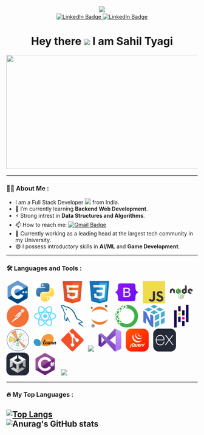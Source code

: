 <div class = "header" align = "center">
  <img src = "https://media.giphy.com/media/v1.Y2lkPTc5MGI3NjExczVqcTF0ZHRqcnlvMWtsanh5OGJ1dTkxeDBhdzR6YzQ2aDNobjFrZiZlcD12MV9naWZzX3NlYXJjaCZjdD1n/bGgsc5mWoryfgKBx1u/giphy.gif" width = 200>
</div>

<div id = "badges" align = "center">
  <a href = "https://www.linkedin.com/in/sahil-tyagi-b4a02325a/">
    <img src = "https://img.shields.io/badge/LinkedIn-blue?logo=linkedin&logoColor=white&style=for-the-badge" alt = "LinkedIn Badge">
  </a>
  <a href = "https://www.instagram.com/sahil.tyagii/">
    <img src = "https://img.shields.io/badge/Instagram-purple?logo=instagram&logoColor=white&style=for-the-badge" alt = "LinkedIn Badge">
  </a>
</div>
<!---
<div class = "views" align = "center">
  <img src="https://komarev.com/ghpvc/?username=SahilTyagii&style=flat-square&color=blue" alt=""/>
</div>
--->
<h1 align = "center">
  Hey there
  <img src="https://media.giphy.com/media/hvRJCLFzcasrR4ia7z/giphy.gif" width="30px"/>
  I am Sahil Tyagi
</h1>

<div align="center">
  <img src="https://media.giphy.com/media/dWesBcTLavkZuG35MI/giphy.gif" width="600" height="300"/>
</div>

---

### 👨‍💻 About Me :
- I am a Full Stack Developer <img src="https://media.giphy.com/media/WUlplcMpOCEmTGBtBW/giphy.gif" width="30"> from India.
- 🌱 I’m currently learning **Backend Web Development**.
- ⚡ Strong intrest in **Data Structures and Algorithms**.
- 📫 How to reach me: <a href = "mailto:tyagi28sahil@gmail.com"><img src = "https://img.shields.io/badge/Gmail-red?logo=gmail&logoColor=white&style=for-the-badge" alt = "Gmail Badge" width = "60px"></a>
- 💙 Currently working as a leading head at the largest tech community in my University.
- 😄 I possess introductory skills in **AI/ML** and **Game Development**.
---
### 🛠️ Languages and Tools :
<div aligh="centercenter">
  <img src = "https://github.com/devicons/devicon/blob/master/icons/cplusplus/cplusplus-original.svg" width = "60"> &nbsp;
  <img src = "https://github.com/devicons/devicon/blob/master/icons/python/python-original.svg" width = "60"> &nbsp;
  <img src = "https://github.com/devicons/devicon/blob/master/icons/html5/html5-original.svg" width = "60"> &nbsp;
  <img src = "https://github.com/devicons/devicon/blob/master/icons/css3/css3-original.svg" width = "60"> &nbsp;
  <img src = "https://github.com/devicons/devicon/blob/master/icons/bootstrap/bootstrap-original.svg" width = "60"> &nbsp;
  <img src = "https://github.com/devicons/devicon/blob/master/icons/javascript/javascript-original.svg" width = "60"> &nbsp;
  <img src = "https://github.com/devicons/devicon/blob/master/icons/nodejs/nodejs-original-wordmark.svg" width = "60"> &nbsp;
  <img src = "https://github.com/devicons/devicon/blob/master/icons/postman/postman-original.svg" width = "60"> &nbsp;
  <img src = "https://github.com/devicons/devicon/blob/master/icons/react/react-original.svg" width = "60"> &nbsp;
  <img src = "https://github.com/devicons/devicon/blob/master/icons/mysql/mysql-original.svg" width = "60"> &nbsp;
  <img src = "https://github.com/devicons/devicon/blob/master/icons/jupyter/jupyter-original.svg" width = "60"> &nbsp;
  <img src = "https://github.com/devicons/devicon/blob/master/icons/anaconda/anaconda-original.svg" width = "60"> &nbsp;
  <img src = "https://github.com/devicons/devicon/blob/master/icons/numpy/numpy-original.svg" width = "60"> &nbsp;
  <img src = "https://github.com/devicons/devicon/blob/master/icons/pandas/pandas-original.svg" width = "60"> &nbsp;
  <img src = "https://github.com/devicons/devicon/blob/master/icons/matplotlib/matplotlib-original.svg" width = "60"> &nbsp;
  <img src = "https://github.com/devicons/devicon/blob/master/icons/scikitlearn/scikitlearn-original.svg" width = "60"> &nbsp;
  <img src = "https://github.com/devicons/devicon/blob/master/icons/git/git-original.svg" width = "60"> &nbsp;
  <img src = "https://camo.githubusercontent.com/43da96a1d5e51ad5fc6d06f1d991b41b49b19357caee4d23ece59fe4d042ce8c/68747470733a2f2f7365656b6c6f676f2e636f6d2f696d616765732f472f6769746875622d6c6f676f2d324533383532343536432d7365656b6c6f676f2e636f6d2e706e67" width = "60"> &nbsp;
  <img src = "https://github.com/devicons/devicon/blob/master/icons/visualstudio/visualstudio-original.svg" width = "60"> &nbsp;
  <img src = "https://github.com/tandpfun/skill-icons/blob/main/icons/JQuery.svg" width = "60"> &nbsp;
  <img src = "https://github.com/tandpfun/skill-icons/blob/main/icons/ExpressJS-Dark.svg" width = "60"> &nbsp;
  <img src = "https://github.com/tandpfun/skill-icons/blob/main/icons/Unity-Dark.svg" width = "60"> &nbsp;
  <img src = "https://github.com/devicons/devicon/blob/master/icons/csharp/csharp-original.svg" width = "60"> &nbsp;
  <img src = "https://camo.githubusercontent.com/d194301ceafc9fcbd55a6021a671d8c3d3a0fe57810b5a5126229ce1b10995c1/68747470733a2f2f75706c6f61642e77696b696d656469612e6f72672f77696b6970656469612f636f6d6d6f6e732f392f39612f56697375616c5f53747564696f5f436f64655f312e33355f69636f6e2e737667" width = "60"> &nbsp;
</div>

---

### 🔥 My Top Languages :

[![Top Langs](https://github-readme-stats.vercel.app/api/top-langs/?username=SahilTyagii&theme=vision-friendly-dark)](https://github.com/anuraghazra/github-readme-stats)
<br />
![Anurag's GitHub stats](https://github-readme-stats.vercel.app/api?username=SahilTyagii&show_icons=true&theme=vision-friendly-dark)
---
<!---
SahilTyagii/SahilTyagii is a ✨ special ✨ repository because its `README.md` (this file) appears on your GitHub profile.
You can click the Preview link to take a look at your changes.
--->
